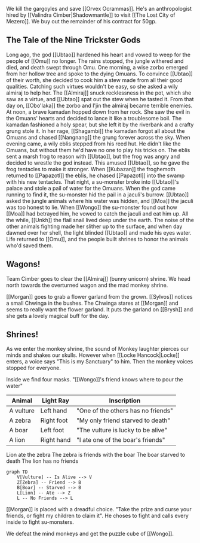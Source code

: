 We kill the gargoyles and save [[Orvex Ocrammas]]. He's an anthropologist hired by [[Valindra Cimber|Shadowmantle]] to visit [[The Lost City of Mezero]]. We buy out the remainder of his contract for 50gp.

## The Tale of the Nine Trickster Gods
Long ago, the god [[Ubtao]] hardened his heart and vowed to weep for the people of [[Omu]] no longer. The rains stopped, the jungle withered and died, and death swept through Omu.
One morning, a wise zorbo emerged from her hollow tree and spoke to the dying Omuans. To convince [[Ubtao]] of their worth, she decided to cook him a stew made from all their good qualities. Catching such virtues wouldn't be easy, so she asked a wily almiraj to help her. The [[Almiraj]] snuck recklessness in the pot, which she saw as a virtue, and [[Ubtao]] spat out the stew when he tasted it. From that day on, [[Obo'laka]] the zorbo and I'jin the almiraj became terrible enemies.
At noon, a brave kamadan hopped down from her rock. She saw the evil in the Omuans' hearts and decided to lance it like a troublesome boil. The kamadan fashioned a holy spear, but she left it by the riverbank and a crafty grung stole it. In her rage, [[Shagambi]] the kamadan forgot all about the Omuans and chased [[Nangnang]] the grung forever across the sky.
When evening came, a wily eblis stepped from his reed hut. He didn't like the Omuans, but without them he'd have no one to play his tricks on. The eblis sent a marsh frog to reason with [[Ubtao]], but the frog was angry and decided to wrestle the god instead. This amused [[Ubtao]], so he gave the frog tentacles to make it stronger. When [[Kubazan]] the froghemoth returned to [[Papazotl]] the eblis, he chased [[Papazotl]] into the swamp with his new tentacles.
That night, a su-monster broke into [[Ubtao]]'s palace and stole a pail of water for the Omuans. When the god came running to find it, the su-monster hid the pail in a jaculi's burrow. [[Ubtao]] asked the jungle animals where his water was hidden, and [[Moa]] the jaculi was too honest to lie. When [[Wongo]] the su-monster found out how [[Moa]] had betrayed him, he vowed to catch the jaculi and eat him up.
All the while, [[Unkh]] the flail snail lived deep under the earth. The noise of the other animals fighting made her slither up to the surface, and when day dawned over her shell, the light blinded [[Ubtao]] and made his eyes water. Life returned to [[Omu]], and the people built shrines to honor the animals who'd saved them.

## Wagons!
Team Cimber goes to clear the [[Almiraj]] (bunny unicorn) shrine. We head north towards the overturned wagon and the mad monkey shrine.

[[Morgan]] goes to grab a flower garland from the grown. [[Sylvos]] notices a small Chwinga in the bushes. The Chwinga stares at [[Morgan]] and seems to really want the flower garland. It puts the garland on [[Brysh]] and she gets a lovely magical buff for the day.

## Shrines!
As we enter the monkey shrine, the sound of Monkey laughter pierces our minds and shakes our skulls. However when [[Locke Hancock|Locke]] enters, a voice says "This is my Sanctuary" to him. Then the monkey voices stopped for everyone.

Inside we find four masks. "[[Wongo]]'s friend knows where to pour the water"

| Animal | Light Ray | Inscription |
| ---- | ---- | ---- |
| A vulture | Left hand | "One of the others has no friends" |
| A zebra | Right foot | "My only friend starved to death" |
| A boar | Left foot | "The vulture is lucky to be alive" |
| A lion | Right hand | "I ate one of the boar's friends" |

Lion ate the zebra
The zebra is friends with the boar
The boar starved to death
The lion has no friends

```mermaid
graph TD
    V[Vulture] -- Is Alive --> V
    Z[Zebra] -- Friend --> B
    B[Boar] -- Starved --> B
    L[Lion] -- Ate --> Z
    L -- No Friends --> L

```

[[Morgan]] is placed with a dreadful choice. "Take the prize and curse your friends, or fight my children to claim it". He choses to fight and calls every inside to fight su-monsters.

We defeat the mind monkeys and get the puzzle cube of [[Wongo]].
